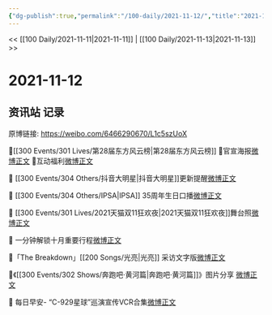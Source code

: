 ```yaml
---
{"dg-publish":true,"permalink":"/100-daily/2021-11-12/","title":"2021-11-12"}
---
```



<< [[100 Daily/2021-11-11\|2021-11-11]] | [[100 Daily/2021-11-13\|2021-11-13]] >>

# 2021-11-12

## 资讯站 记录

原博链接: https://weibo.com/6466290670/L1c5szUoX

🌟[[300 Events/301 Lives/第28届东方风云榜\|第28届东方风云榜]]
💫官宣海报[微博正文](https://m.weibo.cn/6466290670/4702731887445601)
💫互动福利[微博正文](https://m.weibo.cn/6466290670/4702749830942119)

🌟 [[300 Events/304 Others/抖音大明星\|抖音大明星]]更新提醒[微博正文](https://m.weibo.cn/6466290670/4702830881932344)

🌟 [[300 Events/304 Others/IPSA\|IPSA]] 35周年生日口播[微博正文](https://m.weibo.cn/6466290670/4702720890242625)

🌟 [[300 Events/301 Lives/2021天猫双11狂欢夜\|2021天猫双11狂欢夜]]舞台照[微博正文](https://m.weibo.cn/6466290670/4702701587272864)

🌟 一分钟解锁十月重要行程[微博正文](https://m.weibo.cn/6466290670/4702681954781648)

🌟「The Breakdown」[[200 Songs/光亮\|光亮]] 采访文字版[微博正文](https://m.weibo.cn/6466290670/4702842961006364)

🌟《[[300 Events/302 Shows/奔跑吧·黄河篇\|奔跑吧·黄河篇]]》图片分享 [微博正文](https://m.weibo.cn/6466290670/4702847424005319)

🌟 每日早安- “C-929星球”巡演宣传VCR合集[微博正文](https://m.weibo.cn/6466290670/4702629131192433)
